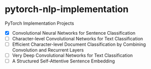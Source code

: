# pytorch-nlp-implementation
PyTorch Implementation Projects <br>
* [x] Convolutional Neural Networks for Sentence Classification<br>
* [ ] Character-level Convolutional Networks for Text Classification<br>
* [ ] Efficient Character-level Document Classification by Combining Convolution and Recurrent Layers<br>
* [ ] Very Deep Convolutional Networks for Text Classification<br>
* [ ] A Structured Self-Attentive Sentence Embedding<br>
